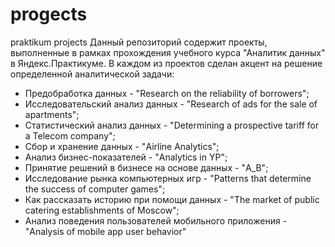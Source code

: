 # progects
praktikum projects
Данный репозиторий содержит проекты, выполненные в рамках прохождения учебного курса "Аналитик данных" в Яндекс.Практикуме. 
В каждом из проектов сделан акцент на решение определенной аналитической задачи:
 - Предобработка данных - "Research on the reliability of borrowers";
 - Исследовательский анализ данных - "Research of ads for the sale of apartments";
 - Статистический анализ данных - "Determining a prospective tariff for a Telecom company";
 - Сбор и хранение данных - "Airline Analytics";
 - Анализ бизнес-показателей - "Analytics in YP";
 - Принятие решений в бизнесе на основе данных - "A_B";
 - Исследование рынка компьютерных игр - "Patterns that determine the success of computer games";
 - Как рассказать историю при помощи данных - "The market of public catering establishments of Moscow";
 - Анализ поведения пользователей мобильного приложения - "Analysis of mobile app user behavior"
